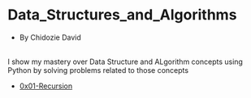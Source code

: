 # **Data_Structures_and_Algorithms**
* By Chidozie David
<br>
I show my mastery over Data Structure and ALgorithm concepts using Python by solving problems related to those concepts

* [0x01-Recursion](0x01-Recursion)

